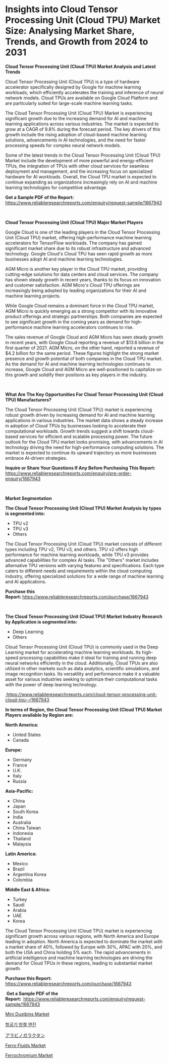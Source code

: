 <p><h1>Insights into Cloud Tensor Processing Unit (Cloud TPU) Market Size: Analysing Market Share, Trends, and Growth from 2024 to 2031</h1></p><p><strong>Cloud Tensor Processing Unit (Cloud TPU) Market Analysis and Latest Trends</strong></p>
<p><p>Cloud Tensor Processing Unit (Cloud TPU) is a type of hardware accelerator specifically designed by Google for machine learning workloads, which efficiently accelerates the training and inference of neural network models. Cloud TPUs are available on Google Cloud Platform and are particularly suited for large-scale machine learning tasks.</p><p>The Cloud Tensor Processing Unit (Cloud TPU) Market is experiencing significant growth due to the increasing demand for AI and machine learning applications across various industries. The market is expected to grow at a CAGR of 9.8% during the forecast period. The key drivers of this growth include the rising adoption of cloud-based machine learning solutions, advancements in AI technologies, and the need for faster processing speeds for complex neural network models.</p><p>Some of the latest trends in the Cloud Tensor Processing Unit (Cloud TPU) Market include the development of more powerful and energy-efficient TPUs, the integration of TPUs with other cloud services for seamless deployment and management, and the increasing focus on specialized hardware for AI workloads. Overall, the Cloud TPU market is expected to continue expanding as organizations increasingly rely on AI and machine learning technologies for competitive advantage.</p></p>
<p><strong>Get a Sample PDF of the Report:&nbsp;</strong> <a href="https://www.reliableresearchreports.com/enquiry/request-sample/1667943">https://www.reliableresearchreports.com/enquiry/request-sample/1667943</a></p>
<p>&nbsp;</p>
<p><strong>Cloud Tensor Processing Unit (Cloud TPU) Major Market Players</strong></p>
<p><p>Google Cloud is one of the leading players in the Cloud Tensor Processing Unit (Cloud TPU) market, offering high-performance machine learning accelerators for TensorFlow workloads. The company has gained significant market share due to its robust infrastructure and advanced technology. Google Cloud's Cloud TPU has seen rapid growth as more businesses adopt AI and machine learning technologies.</p><p>AGM Micro is another key player in the Cloud TPU market, providing cutting-edge solutions for data centers and cloud services. The company has shown steady growth in recent years, thanks to its focus on innovation and customer satisfaction. AGM Micro's Cloud TPU offerings are increasingly being adopted by leading organizations for their AI and machine learning projects.</p><p>While Google Cloud remains a dominant force in the Cloud TPU market, AGM Micro is quickly emerging as a strong competitor with its innovative product offerings and strategic partnerships. Both companies are expected to see significant growth in the coming years as demand for high-performance machine learning accelerators continues to rise.</p><p>The sales revenue of Google Cloud and AGM Micro has seen steady growth in recent years, with Google Cloud reporting a revenue of $13.6 billion in the first quarter of 2021. AGM Micro, on the other hand, reported a revenue of $4.2 billion for the same period. These figures highlight the strong market presence and growth potential of both companies in the Cloud TPU market. As the demand for AI and machine learning technologies continues to increase, Google Cloud and AGM Micro are well-positioned to capitalize on this growth and solidify their positions as key players in the industry.</p></p>
<p>&nbsp;</p>
<p><strong>What Are The Key Opportunities For Cloud Tensor Processing Unit (Cloud TPU) Manufacturers?</strong></p>
<p><p>The Cloud Tensor Processing Unit (Cloud TPU) market is experiencing robust growth driven by increasing demand for AI and machine learning applications in various industries. The market data shows a steady increase in adoption of Cloud TPUs by businesses looking to accelerate their computational workloads. Growth trends suggest a shift towards cloud-based services for efficient and scalable processing power. The future outlook for the Cloud TPU market looks promising, with advancements in AI technology driving the need for high-performance computing solutions. The market is expected to continue its upward trajectory as more businesses embrace AI-driven strategies.</p></p>
<p><strong>Inquire or Share Your Questions If Any Before Purchasing This Report:</strong> <a href="https://www.reliableresearchreports.com/enquiry/pre-order-enquiry/1667943">https://www.reliableresearchreports.com/enquiry/pre-order-enquiry/1667943</a></p>
<p>&nbsp;</p>
<p><strong>Market Segmentation</strong></p>
<p><strong>The Cloud Tensor Processing Unit (Cloud TPU) Market Analysis by types is segmented into:</strong></p>
<p><ul><li>TPU v2</li><li>TPU v3</li><li>Others</li></ul></p>
<p><p>The Cloud Tensor Processing Unit (Cloud TPU) market consists of different types including TPU v2, TPU v3, and others. TPU v2 offers high performance for machine learning workloads, while TPU v3 provides advanced capabilities for complex AI tasks. The "Others" market includes alternative TPU versions with varying features and specifications. Each type caters to different needs and requirements within the cloud computing industry, offering specialized solutions for a wide range of machine learning and AI applications.</p></p>
<p><strong>Purchase this Report:&nbsp;</strong><a href="https://www.reliableresearchreports.com/purchase/1667943">https://www.reliableresearchreports.com/purchase/1667943</a></p>
<p>&nbsp;</p>
<p><strong>The Cloud Tensor Processing Unit (Cloud TPU) Market Industry Research by Application is segmented into:</strong></p>
<p><ul><li>Deep Learning</li><li>Others</li></ul></p>
<p><p>Cloud Tensor Processing Unit (Cloud TPU) is commonly used in the Deep Learning market for accelerating machine learning workloads. Its high-speed processing capabilities make it ideal for training and running deep neural networks efficiently in the cloud. Additionally, Cloud TPUs are also utilized in other markets such as data analytics, scientific simulations, and image recognition tasks. Its versatility and performance make it a valuable asset for various industries seeking to optimize their computational tasks with the power of deep learning technology.</p></p>
<p><a href="https://www.reliableresearchreports.com/cloud-tensor-processing-unit-cloud-tpu--r1667943">&nbsp;https://www.reliableresearchreports.com/cloud-tensor-processing-unit-cloud-tpu--r1667943</a></p>
<p><strong>In terms of Region, the Cloud Tensor Processing Unit (Cloud TPU) Market Players available by Region are:</strong></p>
<p>
    <p> <strong> North America: </strong>
        <ul>
            <li>United States</li>
            <li>Canada</li>
        </ul>
        </p> 
    <p> <strong> Europe: </strong>
        <ul>
            <li>Germany</li>
            <li>France</li>
            <li>U.K.</li>
            <li>Italy</li>
            <li>Russia</li>
        </ul>
        </p> 
    <p> <strong> Asia-Pacific: </strong>
        <ul>
            <li>China</li>
            <li>Japan</li>
            <li>South Korea</li>
            <li>India</li>
            <li>Australia</li>
            <li>China Taiwan</li>
            <li>Indonesia</li>
            <li>Thailand</li>
            <li>Malaysia</li>
        </ul>
        </p> 
    <p> <strong> Latin America: </strong>
        <ul>
            <li>Mexico</li>
            <li>Brazil</li>
            <li>Argentina Korea</li>
            <li>Colombia</li>
        </ul>
        </p> 
    <p> <strong> Middle East & Africa: </strong>
        <ul>
            <li>Turkey</li>
            <li>Saudi</li>
            <li>Arabia</li>
            <li>UAE</li>
            <li>Korea</li>
        </ul>
    </p>
    </p>
<p><p>The Cloud Tensor Processing Unit (Cloud TPU) market is experiencing significant growth across various regions, with North America and Europe leading in adoption. North America is expected to dominate the market with a market share of 40%, followed by Europe with 30%, APAC with 20%, and both the USA and China holding 5% each. The rapid advancements in artificial intelligence and machine learning technologies are driving the demand for Cloud TPUs in these regions, leading to substantial market growth.</p></p>
<p><strong>Purchase this Report: </strong><a href="https://www.reliableresearchreports.com/purchase/1667943">https://www.reliableresearchreports.com/purchase/1667943</a></p>
<p>&nbsp;<strong>Get a Sample PDF of the Report:&nbsp;&nbsp;</strong><a href="https://www.reliableresearchreports.com/enquiry/request-sample/1667943">https://www.reliableresearchreports.com/enquiry/request-sample/1667943</a></p>
<p><strong></strong></p>
<p><p><a href="https://issuu.com/reportprime-2/docs/mini-dustbins-market-size-2030.pptx">Mini Dustbins Market</a></p><p><a href="https://github.com/PhilToryphy7876567/Market-Research-Report-List-1/blob/main/222346061368.md">항공기 방켈 엔진</a></p><p><a href="https://github.com/luffiazaza/Market-Research-Report-List-1/blob/main/170688861996.md">アラビノガラクタン</a></p><p><a href="https://www.linkedin.com/pulse/ferro-fluids-market-growth-trends-covid-19-impact-forecasts-daxsf">Ferro Fluids Market</a></p><p><a href="https://www.linkedin.com/pulse/ferrochromium-market-provides-comprehensive-analysis-including-vxitf">Ferrochromium Market</a></p></p>